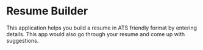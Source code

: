 # Resume Builder
This application helps you build a resume in ATS friendly format by entering details.
This app would also go through your resume and come up with suggestions.
